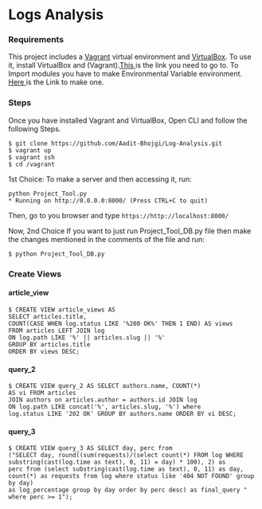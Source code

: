 # Logs Analysis

### Requirements

This project includes a [Vagrant](https://www.vagrantup.com/) virtual environment and [VirtualBox](https://www.virtualbox.org/). To use it, install VirtualBox and (Vagrant).<a href="https://www.vagrantup.com/downloads.html">This </a>is the link you need to go to.
To Import modules you have to make Environmental Variable environment. <a href="http://hanzratech.in/2015/01/16/setting-up-flask-in-ubuntu-14-04-in-virtual-environment.html">Here </a>is the Link to make one.

### Steps

Once you have installed Vagrant and VirtualBox, Open CLI and follow the following Steps.

```
$ git clone https://github.com/Aadit-Bhojgi/Log-Analysis.git
$ vagrant up
$ vagrant ssh
$ cd /vagrant
```
1st Choice:
To make a server and then accessing it, run:
```
python Project_Tool.py
* Running on http://0.0.0.0:8000/ (Press CTRL+C to quit)
```
Then, go to you browser and type `https://http://localhost:8000/`

Now, 2nd Choice
If you want to just run Project_Tool_DB.py file then make the changes mentioned 
in the comments of the file and run:
```
$ python Project_Tool_DB.py
```

### Create Views

#### article_view

```
$ CREATE VIEW article_views AS
SELECT articles.title, 
COUNT(CASE WHEN log.status LIKE '%200 OK%' THEN 1 END) AS views
FROM articles LEFT JOIN log
ON log.path LIKE '%' || articles.slug || '%'
GROUP BY articles.title
ORDER BY views DESC;
```

#### query_2

```
$ CREATE VIEW query_2 AS SELECT authors.name, COUNT(*) 
AS vi FROM articles 
JOIN authors on articles.author = authors.id JOIN log 
ON log.path LIKE concat('%', articles.slug, '%') where 
log.status LIKE '202 OK' GROUP BY authors.name ORDER BY vi DESC;
```

#### query_3

```
$ CREATE VIEW query_3 AS SELECT day, perc from 
("SELECT day, round((sum(requests)/(select count(*) FROM log WHERE
substring(cast(log.time as text), 0, 11) = day) * 100), 2) as
perc from (select substring(cast(log.time as text), 0, 11) as day, 
count(*) as requests from log where status like '404 NOT FOUND' group by day)
as log_percentage group by day order by perc desc) as final_query "
where perc >= 1");
```

